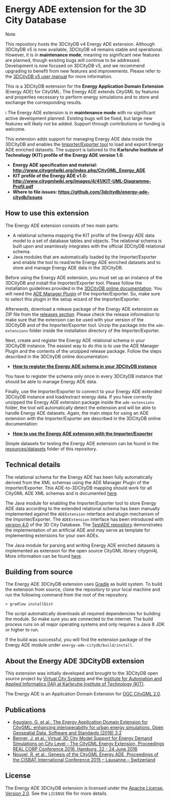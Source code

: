 # Energy ADE extension for the 3D City Database

> [!NOTE]
> This repository hosts the 3DCityDB v4 Energy ADE extension. Although 3DCityDB v5 is now available, 3DCityDB v4
> remains stable and operational. However, it is in **maintenance mode**, meaning no significant new features are
> planned, though existing bugs will continue to be addressed. Development is now focused on 3DCityDB v5, and we recommend
> upgrading to benefit from new features and improvements. Please refer to the [3DCityDB v5 user manual](https://3dcitydb.github.io/3dcitydb-mkdocs/)
> for more information.


This is a 3DCityDB extension for the **Energy Application Domain Extension** (Energy ADE) for CityGML.
The Energy ADE extends CityGML by features and properties necessary to perform energy simulations and to store and
exchange the corresponding results.

:information_source: The Energy ADE extension is in **maintenance mode** with no significant active development planned.
Existing bugs will be fixed, but large new features will likely not be added. Support through contributions or funding
is welcome.

This extension adds support for managing Energy ADE data inside the 3DCityDB and enables the
[Importer/Exporter tool](https://github.com/3dcitydb/importer-exporter) to load and export Energy ADE enriched datasets.
The support is tailored to the **Karlsruhe Institute of Technology (KIT) profile of the Energy ADE version 1.0**.

* **Energy ADE specification and material: http://www.citygmlwiki.org/index.php/CityGML_Energy_ADE**
* **KIT profile of the Energy ADE v1.0: http://www.citygmlwiki.org/images/4/41/KIT-UML-Diagramme-Profil.pdf**  
* **Where to file issues: https://github.com/3dcitydb/energy-ade-citydb/issues**

## How to use this extension
The Energy ADE extension consists of two main parts:

- A relational schema mapping the KIT profile of the Energy ADE data model to a set of database tables and objects. The
  relational schema is built upon and seamlessly integrates with the official 3DCityDB relational schema.
- Java modules that are automatically loaded by the Importer/Exporter and enable the tool to read/write Energy
  ADE enriched datasets and to store and manage Energy ADE data in the 3DCityDB.

Before using the Energy ADE extension, you must set up an instance of the 3DCityDB and install the Importer/Exporter tool.
Please follow the installation guidelines provided in the
[3DCityDB online documentation](http://3dcitydb-docs.rtfd.io/). You will need the
[ADE Manager Plugin](https://3dcitydb-docs.readthedocs.io/en/latest/plugins/ade-manager/) of the
Importer/Exporter. So, make sure to select this plugin in the setup wizard of the Importer/Exporter.

Afterwards, download a release package of the Energy ADE extension as ZIP file from the
[releases section](https://github.com/3dcitydb/energy-ade-citydb/releases). Please check the release information to
make sure that the extension can be used with your version of the 3DCityDB and of the Importer/Exporter tool.
Unzip the package into the `ade-extensions` folder inside the installation directory of the Importer/Exporter.

Next, create and register the Energy ADE relational schema in your 3DCityDB instance. The easiest
way to do this is to use the ADE Manager Plugin and the contents of the unzipped release package.
Follow the steps described in the 3DCityDB online documentation:

* **[How to register the Energy ADE schema in your 3DCityDB instance](https://3dcitydb-docs.readthedocs.io/en/latest/plugins/ade-manager/ade-registration.html)**

You have to register the schema only once in every 3DCityDB instance that should be able to manage Energy ADE data.

Finally, use the Importer/Exporter to connect to your Energy ADE extended 3DCityDB instance and load/extract energy data.
If you have correctly unzipped the Energy ADE extension package inside the `ade-extensions` folder, the tool will
automatically detect the extension and will be able to handle Energy ADE datasets. Again, the main steps for using an
ADE extension with the Importer/Exporter are described in the 3DCityDB online documentation:

* **[How to use the Energy ADE extension with the Importer/Exporter](https://3dcitydb-docs.readthedocs.io/en/latest/plugins/ade-manager/impexp-ade-extension.html)**

Simple datasets for testing the Energy ADE extension can be found in the [resources/datasets](https://github.com/3dcitydb/energy-ade-citydb/tree/main/resources/datasets)
folder of this repository.

## Technical details
The relational schema for the Energy ADE has been fully automatically derived from the XML schemas using the ADE Manager
Plugin of the Importer/Exporter. This ADE-to-3DCityDB mapping should work for all CityGML ADE XML schemas and is documented
[here](https://3dcitydb-docs.readthedocs.io/en/latest/plugins/ade-manager/ade-transformation.html).

The Java module for enabling the Importer/Exporter tool to store Energy ADE data according to the extended relational schema
has been manually implemented against the `ADEExtension` interface and plugin mechanism of the Importer/Exporter.
The `ADEExtension` interface has been introduced with [version 4.0](https://github.com/3dcitydb/3dcitydb/releases/tag/v4.0.0)
of the 3D City Database. The [TestADE repository](https://github.com/3dcitydb/extension-test-ade) demonstrates the
implementation of an artificial ADE and may serve as template for implementing extensions for your own ADEs.

The Java module for parsing and writing Energy ADE enriched datasets is implemented as extension for the open source
CityGML library citygml4j. More information can be found [here](https://github.com/citygml4j/energy-ade-citygml4j).

## Building from source
The Energy ADE 3DCityDB extension uses [Gradle](https://gradle.org/) as build system. To build the extension from source,
clone the repository to your local machine and run the following command from the root of the repository.

    > gradlew installDist

The script automatically downloads all required dependencies for building the module. So make sure you are connected
to the internet. The build process runs on all major operating systems and only requires a Java 8 JDK or higher to run.

If the build was successful, you will find the extension package of the Energy ADE module under `energy-ade-citydb/build/install`.

## About the Energy ADE 3DCityDB extension
This extension was initially developed and brought to the 3DCityDB open source project by [Virtual City Systems](https://vc.systems/)
and the [Institute for Automation and Applied Informatics (IAI) at Karlsruhe Institute of Technology (KIT)](https://www.iai.kit.edu/). 

The Energy ADE is an Application Domain Extension for [OGC CityGML 2.0](https://www.ogc.org/standard/citygml/).

## Publications
- [Agugiaro, G. et al.: The Energy Application Domain Extension for CityGML: enhancing interoperability for urban energy
  simulations, Open Geospatial Data, Software and Standards (2018) 3:2](https://doi.org/10.1186/s40965-018-0042-y)
- [Benner, J. et al.: Virtual 3D City Model Support for Energy Demand Simulations on City Level - The CityGML Energy
  Extension, Proceedings REAL CORP Conference 2016, Hamburg, 22 - 24 June 2016](http://conference.corp.at/archive/CORP2016_20.pdf)
- [Nouvel, R. et al.: Genesis of the CityGML Energy ADE, Proceedings of the CISBAT International Conference 2015 –
  Lausanne – Switzerland](http://infoscience.epfl.ch/record/213436/files/9_NOUVEL1109.pdf)

## License

The Energy ADE 3DCityDB extension is licensed under the [Apache License, Version 2.0](http://www.apache.org/licenses/LICENSE-2.0).
See the `LICENSE` file for more details.

